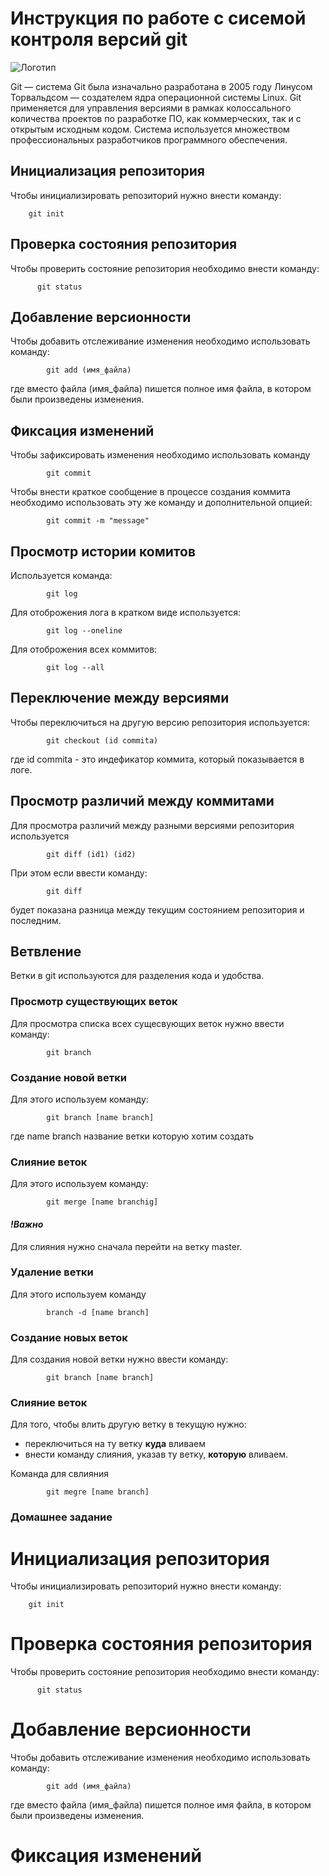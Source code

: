 # Инструкция по работе с сисемой контроля версий git

![Логотип](git.png)

Git — система Git была изначально разработана в 2005 году Линусом Торвальдсом — создателем ядра операционной системы Linux. Git применяется для управления версиями в рамках колоссального количества проектов по разработке ПО, как коммерческих, так и с открытым исходным кодом. Система используется множеством профессиональных разработчиков программного обеспечения.

## Инициализация репозитория

Чтобы инициализировать репозиторий нужно внести команду:

        git init

 ## Проверка состояния репозитория

Чтобы проверить состояние репозитория необходимо внести команду:

          git status


## Добавление версионности 

Чтобы добавить отслеживание изменения необходимо использовать команду:

            git add (имя_файла)

где вместо файла (имя_файла) пишется полное имя файла, в котором были произведены изменения.

## Фиксация изменений

Чтобы зафиксировать изменения необходимо использовать команду 

            git commit

Чтобы внести краткое сообщение в процессе создания коммита необходимо использовать эту же команду и дополнительной опцией:

            git commit -m "message"

## Просмотр истории комитов

Используется команда:

            git log

Для отоброжения лога в кратком виде используется:

            git log --oneline

Для отоброжения всех коммитов:

            git log --all

## Переключение между версиями

Чтобы переключиться на другую версию репозитория используется:

            git checkout (id commita)

где id commita - это индефикатор коммита, который показывается в логе.

## Просмотр различий между коммитами

Для просмотра различий между разными версиями репозитория используется 

            git diff (id1) (id2)

При этом если ввести команду:

            git diff

будет показана разница между текущим состоянием репозитория и последним.

## Ветвление

Ветки в git используются для разделения кода и удобства.


### Просмотр существующих веток

Для просмотра списка всех сущесвующих веток нужно ввести команду:

            git branch

### Создание новой ветки

Для этого используем команду:

            git branch [name branch]
где name branch название ветки которую хотим создать

### Слияние веток

Для этого используем команду:

            git merge [name branchig]
#### *!Важно* 
Для слияния нужно сначала перейти на ветку master.

### Удаление ветки

Для этого используем команду

            branch -d [name branch]

### Создание новых веток

Для создания новой ветки нужно ввести команду:

            git branch [name branch]

### Слияние веток

Для того, чтобы влить другую ветку в текущую нужно:
- переключиться на ту ветку **куда** вливаем
- внести команду слияния, указав ту ветку, **которую** вливаем.

Команда для свлияния

            git megre [name branch]


### Домашнее задание


# Инициализация репозитория

Чтобы инициализировать репозиторий нужно внести команду:

        git init


# Проверка состояния репозитория

Чтобы проверить состояние репозитория необходимо внести команду:

          git status


# Добавление версионности

Чтобы добавить отслеживание изменения необходимо использовать команду:

            git add (имя_файла)

где вместо файла (имя_файла) пишется полное имя файла, в котором были произведены изменения.


# Фиксация изменений



